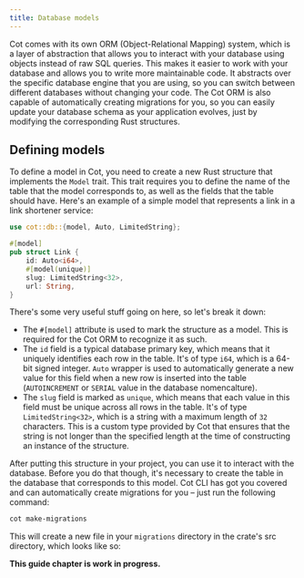 ```yaml
---
title: Database models
---
```


Cot comes with its own ORM (Object-Relational Mapping) system, which is a layer of abstraction that allows you to interact with your database using objects instead of raw SQL queries. This makes it easier to work with your database and allows you to write more maintainable code. It abstracts over the specific database engine that you are using, so you can switch between different databases without changing your code. The Cot ORM is also capable of automatically creating migrations for you, so you can easily update your database schema as your application evolves, just by modifying the corresponding Rust structures.

## Defining models

To define a model in Cot, you need to create a new Rust structure that implements the `Model` trait. This trait requires you to define the name of the table that the model corresponds to, as well as the fields that the table should have. Here's an example of a simple model that represents a link in a link shortener service:

```rust
use cot::db::{model, Auto, LimitedString};

#[model]
pub struct Link {
    id: Auto<i64>,
    #[model(unique)]
    slug: LimitedString<32>,
    url: String,
}
```

There's some very useful stuff going on here, so let's break it down:

* The `#[model]` attribute is used to mark the structure as a model. This is required for the Cot ORM to recognize it as such.
* The `id` field is a typical database primary key, which means that it uniquely identifies each row in the table. It's of type `i64`, which is a 64-bit signed integer. `Auto` wrapper is used to automatically generate a new value for this field when a new row is inserted into the table (`AUTOINCREMENT` or `SERIAL` value in the database nomencalture).
* The `slug` field is marked as `unique`, which means that each value in this field must be unique across all rows in the table. It's of type `LimitedString<32>`, which is a string with a maximum length of `32` characters. This is a custom type provided by Cot that ensures that the string is not longer than the specified length at the time of constructing an instance of the structure.

After putting this structure in your project, you can use it to interact with the database. Before you do that though, it's necessary to create the table in the database that corresponds to this model. Cot CLI has got you covered and can automatically create migrations for you – just run the following command:

```bash
cot make-migrations
```

This will create a new file in your `migrations` directory in the crate's src directory, which looks like so:

**This guide chapter is work in progress.**
